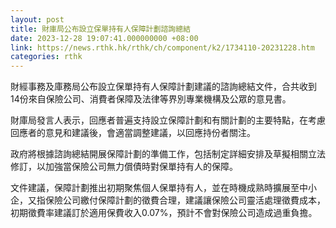```yaml
---
layout: post
title: 財庫局公布設立保單持有人保障計劃諮詢總結
date: 2023-12-28 19:07:41.000000000 +08:00
link: https://news.rthk.hk/rthk/ch/component/k2/1734110-20231228.htm
categories: rthk
---
```


財經事務及庫務局公布設立保單持有人保障計劃建議的諮詢總結文件，合共收到14份來自保險公司、消費者保障及法律等界別專業機構及公眾的意見書。

財庫局發言人表示，回應者普遍支持設立保障計劃和有關計劃的主要特點，在考慮回應者的意見和建議後，會適當調整建議，以回應持份者關注。

政府將根據諮詢總結開展保障計劃的準備工作，包括制定詳細安排及草擬相關立法修訂，以加強當保險公司無力償債時對保單持有人的保障。

文件建議，保障計劃推出初期聚焦個人保單持有人，並在時機成熟時擴展至中小企，又指保險公司繳付保障計劃的徵費合理，建議讓保險公司靈活處理徵費成本，初期徵費率建議訂於適用保費收入0.07%，預計不會對保險公司造成過重負擔。
